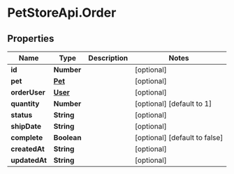 # PetStoreApi.Order

## Properties

Name | Type | Description | Notes
------------ | ------------- | ------------- | -------------
**id** | **Number** |  | [optional] 
**pet** | [**Pet**](.md) |  | [optional] 
**orderUser** | [**User**](.md) |  | [optional] 
**quantity** | **Number** |  | [optional] [default to 1]
**status** | **String** |  | [optional] 
**shipDate** | **String** |  | [optional] 
**complete** | **Boolean** |  | [optional] [default to false]
**createdAt** | **String** |  | [optional] 
**updatedAt** | **String** |  | [optional] 


